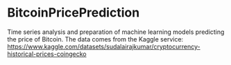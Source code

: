# BitcoinPricePrediction
Time series analysis and preparation of machine learning models predicting the price of Bitcoin. The data comes from the Kaggle service: https://www.kaggle.com/datasets/sudalairajkumar/cryptocurrency-historical-prices-coingecko
